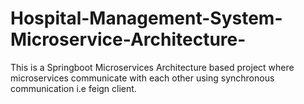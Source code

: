 # Hospital-Management-System-Microservice-Architecture-
This is a Springboot Microservices Architecture based project where microservices communicate with each other using synchronous communication i.e feign client.
